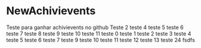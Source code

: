 # NewAchivievents
Teste para ganhar achivievents no github
Teste 2
teste 4
teste 5
teste 6
teste 7
teste 8
teste 9
teste 10
teste 11
teste 0
teste 1
teste 2
teste 3
teste 4
teste 5
teste 6
teste 7
teste 9
teste 10
teste 11
teste 12
teste 13
teste 24
fsdfs
